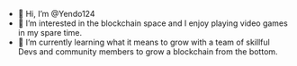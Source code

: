- 👋 Hi, I’m @Yendo124
- 👀 I’m interested in the blockchain space
     and I enjoy playing video games in my 
     spare time.
- 🌱 I’m currently learning what it means to grow
     with a team of skillful Devs and community
     members to grow a blockchain from the bottom.


<!---
Yendo124/Yendo124 is a ✨ special ✨ repository because its `README.md` (this file) appears on your GitHub profile.
You can click the Preview link to take a look at your changes.
--->
